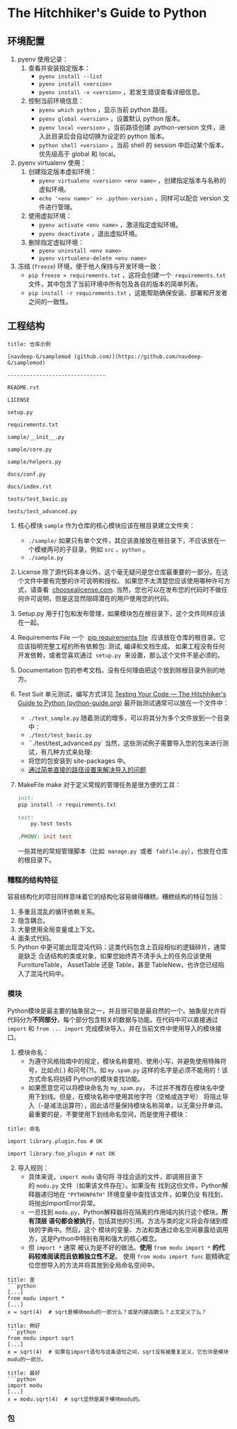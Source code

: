 # The Hitchhiker's Guide to Python

## 环境配置

1. pyenv 使用记录：
   1. 查看并安装指定版本：
      - `pyenv install --list`
      - `pyenv install <version>`
      - `pyenv install -v <version>` ，若发生错误查看详细信息。
   2. 控制当前环境信息：
      - `pyenv which python` ，显示当前 python 路径。
      - `pyenv global <version>` ，设置默认 python 版本。
      - `pyenv local <version>` ，当前路径创建 .python-version 文件，进入此目录后会自动切换为设定的 python 版本。
      - `python shell <version>` ，当前 shell 的 session 中启动某个版本，优先级高于 global 和 local。
2. pyenv virtualenv 使用：
   1. 创建指定版本虚拟环境：
      - `pyenv virtualenv <version> <env name>` ，创建指定版本与名称的虚拟环境。
      - `echo '<env name>' >> .python-version` ，同样可以配合 version 文件进行管理。
   2. 使用虚拟环境：
      - `pyenv activate <env name>` ，激活指定虚拟环境。
      - `pyenv deactivate` ，退出虚拟环境。
   3. 删除指定虚拟环境：
      - `pyenv uninstall <env name>`
      - `pyenv virtualenv-delete <env name>`
3. 冻结 (`freeze`) 环境，便于他人保持与开发环境一致：
   - `pip freeze > requirements.txt` ，这将会创建一个  `requirements.txt`  文件，其中包含了当前环境中所有包及各自的版本的简单列表。
   - `pip install -r requirements.txt` ，这能帮助确保安装、部署和开发者之间的一致性。

## 工程结构

```ad-note
title: 仓库示例

[navdeep-G/samplemod (github.com)](https://github.com/navdeep-G/samplemod)

-------------------------------

README.rst

LICENSE

setup.py

requirements.txt

sample/__init__.py

sample/core.py

sample/helpers.py

docs/conf.py

docs/index.rst

tests/test_basic.py

tests/test_advanced.py

```

1. 核心模块
   `sample` 作为仓库的核心模块应该在根目录建立文件夹：
   - `./sample/`
     如果只有单个文件，其应该直接放在根目录下，不应该放在一个模棱两可的子目录，例如 `src` 、`python` 。
   - `./sample.py`
2. License
   除了源代码本身以外，这个毫无疑问是您仓库最重要的一部分。在这个文件中要有完整的许可说明和授权。
   如果您不太清楚您应该使用哪种许可方式，请查看  [choosealicense.com](http://choosealicense.com/).
   当然，您也可以在发布您的代码时不做任何许可说明，但是这显然阻碍潜在的用户使用您的代码。
3. Setup.py
   用于打包和发布管理，如果模块包在根目录下，这个文件同样应该在一起。
4. Requirements File
   一个  [pip requirements file](https://pip.pypa.io/en/stable/user_guide/#requirements-files)  应该放在仓库的根目录。它应该指明完整工程的所有依赖包: 测试, 编译和文档生成。
   如果工程没有任何开发依赖，或者您喜欢通过  `setup.py`  来设置，那么这个文件不是必须的。
5. Documentation
   包的参考文档，没有任何理由把这个放到除根目录外别的地方。
6. Test Suit
   单元测试，编写方式详见 [Testing Your Code — The Hitchhiker's Guide to Python (python-guide.org)](https://docs.python-guide.org/writing/tests/)
   最开始测试通常可以放在一个文件中：
   - `./test_sample.py`
     随着测试的增多，可以将其分为多个文件放到一个目录中：
   - `./test/test_basic.py`
   - ``./test/test_advanced.py`
     当然，这些测试例子需要导入您的包来进行测试，有几种方式来处理:
   - 将您的包安装到 site-packages 中。
   - [通过简单直接的路径设置来解决导入的问题](https://pythonguidecn.readthedocs.io/zh/latest/writing/structure.html#test-suite "永久链接至标题")
7. MakeFile
   make 对于定义常规的管理任务是很方便的工具：

   ```makefile
   init:
   pip install -r requirements.txt

   test:
       py.test tests

   .PHONY: init test
   ```

   一些其他的常规管理脚本（比如  `manage.py`  或者  `fabfile.py`），也放在仓库的根目录下。

### 糟糕的结构特征

容易结构化的项目同样意味着它的结构化容易做得糟糕。糟糕结构的特征包括：

1. 多重且混乱的循环依赖关系。
2. 隐含耦合。
3. 大量使用全局变量或上下文。
4. 面条式代码。
5. Python 中更可能出现混沌代码：这类代码包含上百段相似的逻辑碎片，通常是缺乏 合适结构的类或对象，如果您始终弄不清手头上的任务应该使用 FurnitureTable， AssetTable 还是 Table，甚至 TableNew，也许您已经陷入了混沌代码中。

### 模块
Python模块是最主要的抽象层之一，并且很可能是最自然的一个。抽象层允许将代码分为**不同部分**，每个部分包含相关的数据与功能。在代码中可以直接通过 `import` 和 `from ... import` 完成模块导入，并在当前文件中使用导入的模块接口。

1. 模块命名：
    - 为遵守风格指南中的规定，模块名称要短、使用小写，并避免使用特殊符号，比如点(.) 和问号(?)。如 `my.spam.py` 这样的名字是必须不能用的！该方式命名将妨碍 Python的模块查找功能。
    - 如果愿意您可以将模块命名为 `my_spam.py`， 不过并不推荐在模块名中使用下划线。但是，在模块名称中使用其他字符（空格或连字号） 将阻止导入（-是减法运算符），因此请尽量保持模块名称简单，以无需分开单词。 最重要的是，不要使用下划线命名空间，而是使用子模块：

```ad-note
title: 命名

import library.plugin.foo # OK

import library.foo_plugin # not OK
```

2. 导入规则：
    - 具体来说，`import modu` 语句将 寻找合适的文件，即调用目录下的 `modu.py` 文件（如果该文件存在）。如果没有 找到这份文件，Python解释器递归地在 `"PYTHONPATH"` 环境变量中查找该文件，如果仍没 有找到，将抛出ImportError异常。
    - 一旦找到 `modu.py`，Python解释器将在隔离的作用域内执行这个模块。**所有顶层 语句都会被执行**，包括其他的引用。方法与类的定义将会存储到模块的字典中。然后，这个 模块的变量、方法和类通过命名空间暴露给调用方，这是Python中特别有用和强大的核心概念。
    - 但 `import *` 通常 被认为是不好的做法。**使用** `from modu import *` **的代码较难阅读而且依赖独立性不足**。 使用 `from modu import func` 能精确定位您想导入的方法并将其放到全局命名空间中。
```ad-note
title: 差
```python
[...]
from modu import *
[...]
x = sqrt(4)  # sqrt是模块modu的一部分么？或是内建函数么？上文定义了么？
```

```ad-note
title: 稍好
```python
from modu import sqrt
[...]
x = sqrt(4)  # 如果在import语句与这条语句之间，sqrt没有被重复定义，它也许是模块modu的一部分。
```

```ad-note
title: 最好
```python
import modu
[...]
x = modu.sqrt(4)  # sqrt显然是属于模块modu的。
```

### 包
